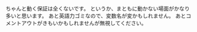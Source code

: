 ちゃんと動く保証は全くないです。
というか、まともに動かない場面がかなり多いと思います。
あと英語力ゴミなので、変数名が変かもしれません。
あとコメントアウトがきもいかもしれませんが無視してください。
